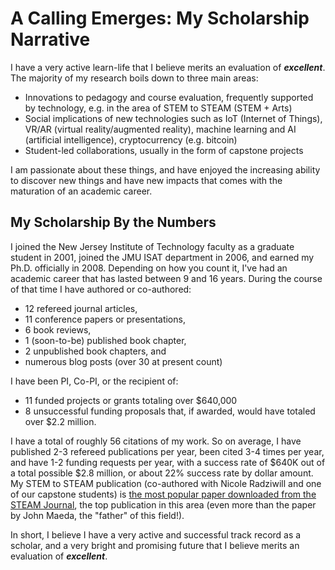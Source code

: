 # A Calling Emerges: My Scholarship Narrative

I have a very active learn-life that I believe merits an evaluation of **_excellent_**. The majority of my research boils down to three main areas:

* Innovations to pedagogy and course evaluation, frequently supported by technology, e.g. in the area of STEM to STEAM (STEM + Arts)
* Social implications of new technologies such as IoT (Internet of Things), VR/AR (virtual reality/augmented reality), machine learning and AI (artificial intelligence), cryptocurrency (e.g. bitcoin)
* Student-led collaborations, usually in the form of capstone projects

I am passionate about these things, and have enjoyed the increasing ability to discover new things and have new impacts that comes with the maturation of an academic career.

## My Scholarship By the Numbers

I joined the New Jersey Institute of Technology faculty as a graduate student in 2001, joined the JMU ISAT department in 2006, and earned my Ph.D. officially in 2008. Depending on how you count it, I've had an academic career that has lasted between 9 and 16 years. During the course of that time I have authored or co-authored:

* 12 refereed journal articles, 
* 11 conference papers or presentations, 
* 6 book reviews, 
* 1 (soon-to-be) published book chapter, 
* 2 unpublished book chapters, and 
* numerous blog posts (over 30 at present count)

I have been PI, Co-PI, or the recipient of:

* 11 funded projects or grants totaling over $640,000
* 8 unsuccessful funding proposals that, if awarded, would have totaled over $2.2 million.

I have a total of roughly 56 citations of my work. So on average, I have published 2-3 refereed publications per year, been cited 3-4 times per year, and have 1-2 funding requests per year, with a success rate of $640K out of a total possible $2.8 million, or about 22% success rate by dollar amount. My STEM to STEAM publication (co-authored with Nicole Radziwill and one of our capstone students) is [the most popular paper downloaded from the STEAM Journal](http://scholarship.claremont.edu/steam/topdownloads.html), the top publication in this area (even more than the paper by John Maeda, the "father" of this field!).

In short, I believe I have a very active and successful track record as a scholar, and a very bright and promising future that I believe merits an evaluation of **_excellent_**.